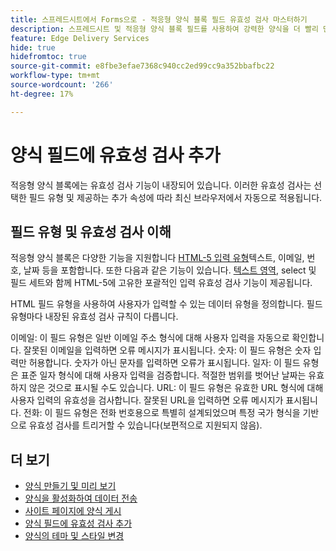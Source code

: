 ```yaml
---
title: 스프레드시트에서 Forms으로 - 적응형 양식 블록 필드 유효성 검사 마스터하기
description: 스프레드시트 및 적응형 양식 블록 필드를 사용하여 강력한 양식을 더 빨리 만드십시오! 이 안내서는 EDS 양식 블록 필드에 대한 사용자 정의 유효성 검사를 구축하는 데 도움이 됩니다.
feature: Edge Delivery Services
hide: true
hidefromtoc: true
source-git-commit: e8fbe3efae7368c940cc2ed99cc9a352bbafbc22
workflow-type: tm+mt
source-wordcount: '266'
ht-degree: 17%

---
```



# 양식 필드에 유효성 검사 추가

적응형 양식 블록에는 유효성 검사 기능이 내장되어 있습니다. 이러한 유효성 검사는 선택한 필드 유형 및 제공하는 추가 속성에 따라 최신 브라우저에서 자동으로 적용됩니다.

## 필드 유형 및 유효성 검사 이해

적응형 양식 블록은 다양한 기능을 지원합니다 [HTML-5 입력 유형](https://developer.mozilla.org/en-US/docs/Web/HTML/Element/input#input_types)텍스트, 이메일, 번호, 날짜 등을 포함합니다. 또한 다음과 같은 기능이 있습니다. [텍스트 영역](https://developer.mozilla.org/en-US/docs/Web/HTML/Element/textarea), select 및 필드 세트와 함께 HTML-5에 고유한 포괄적인 입력 유효성 검사 기능이 제공됩니다.

HTML 필드 유형을 사용하여 사용자가 입력할 수 있는 데이터 유형을 정의합니다. 필드 유형마다 내장된 유효성 검사 규칙이 다릅니다.

이메일: 이 필드 유형은 일반 이메일 주소 형식에 대해 사용자 입력을 자동으로 확인합니다. 잘못된 이메일을 입력하면 오류 메시지가 표시됩니다.
숫자: 이 필드 유형은 숫자 입력만 허용합니다. 숫자가 아닌 문자를 입력하면 오류가 표시됩니다.
일자: 이 필드 유형은 표준 일자 형식에 대해 사용자 입력을 검증합니다. 적절한 범위를 벗어난 날짜는 유효하지 않은 것으로 표시될 수도 있습니다.
URL: 이 필드 유형은 유효한 URL 형식에 대해 사용자 입력의 유효성을 검사합니다. 잘못된 URL을 입력하면 오류 메시지가 표시됩니다.
전화: 이 필드 유형은 전화 번호용으로 특별히 설계되었으며 특정 국가 형식을 기반으로 유효성 검사를 트리거할 수 있습니다(보편적으로 지원되지 않음).


## 더 보기

* [양식 만들기 및 미리 보기](/help/edge/docs/forms/create-forms.md)
* [양식을 활성화하여 데이터 전송](/help/edge/docs/forms/submit-forms.md)
* [사이트 페이지에 양식 게시](/help/edge/docs/forms/publish-eds-forms.md)
* [양식 필드에 유효성 검사 추가](/help/edge/docs/forms/validate-forms.md)
* [양식의 테마 및 스타일 변경](/help/edge/docs/forms/style-theme-forms.md)